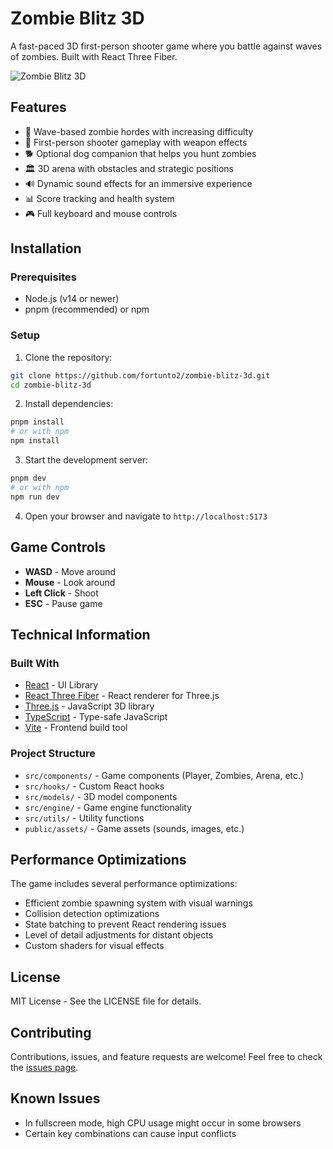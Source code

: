 # Zombie Blitz 3D

A fast-paced 3D first-person shooter game where you battle against waves of zombies. Built with React Three Fiber.

![Zombie Blitz 3D](https://github.com/fortunto2/zombie-blitz-3d/raw/main/public/assets/screenshot.png)

## Features

- 🧟 Wave-based zombie hordes with increasing difficulty
- 🔫 First-person shooter gameplay with weapon effects
- 🐕 Optional dog companion that helps you hunt zombies
- 🏛️ 3D arena with obstacles and strategic positions
- 🔊 Dynamic sound effects for an immersive experience
- 📊 Score tracking and health system
- 🎮 Full keyboard and mouse controls

## Installation

### Prerequisites

- Node.js (v14 or newer)
- pnpm (recommended) or npm

### Setup

1. Clone the repository:
```bash
git clone https://github.com/fortunto2/zombie-blitz-3d.git
cd zombie-blitz-3d
```

2. Install dependencies:
```bash
pnpm install
# or with npm
npm install
```

3. Start the development server:
```bash
pnpm dev
# or with npm
npm run dev
```

4. Open your browser and navigate to `http://localhost:5173`

## Game Controls

- **WASD** - Move around
- **Mouse** - Look around
- **Left Click** - Shoot
- **ESC** - Pause game

## Technical Information

### Built With

- [React](https://reactjs.org/) - UI Library
- [React Three Fiber](https://github.com/pmndrs/react-three-fiber) - React renderer for Three.js
- [Three.js](https://threejs.org/) - JavaScript 3D library
- [TypeScript](https://www.typescriptlang.org/) - Type-safe JavaScript
- [Vite](https://vitejs.dev/) - Frontend build tool

### Project Structure

- `src/components/` - Game components (Player, Zombies, Arena, etc.)
- `src/hooks/` - Custom React hooks
- `src/models/` - 3D model components
- `src/engine/` - Game engine functionality
- `src/utils/` - Utility functions
- `public/assets/` - Game assets (sounds, images, etc.)

## Performance Optimizations

The game includes several performance optimizations:

- Efficient zombie spawning system with visual warnings
- Collision detection optimizations
- State batching to prevent React rendering issues
- Level of detail adjustments for distant objects
- Custom shaders for visual effects

## License

MIT License - See the LICENSE file for details.

## Contributing

Contributions, issues, and feature requests are welcome! Feel free to check the [issues page](https://github.com/fortunto2/zombie-blitz-3d/issues).

## Known Issues

- In fullscreen mode, high CPU usage might occur in some browsers
- Certain key combinations can cause input conflicts 